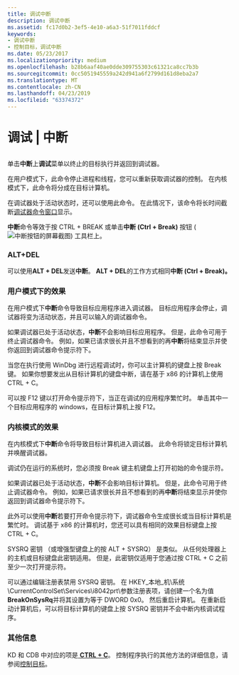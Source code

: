 ```yaml
---
title: 调试中断
description: 调试中断
ms.assetid: fc17d0b2-3ef5-4e10-a6a3-51f7011fddcf
keywords:
- 调试中断
- 控制目标，调试中断
ms.date: 05/23/2017
ms.localizationpriority: medium
ms.openlocfilehash: b28b6aaf40ae0dde309755303c61321ca8cc7b3b
ms.sourcegitcommit: 0cc5051945559a242d941a6f2799d161d8eba2a7
ms.translationtype: MT
ms.contentlocale: zh-CN
ms.lasthandoff: 04/23/2019
ms.locfileid: "63374372"
---
```

# <a name="debug--break"></a>调试 | 中断


## <span id="ddk_debug_break_dbg"></span><span id="DDK_DEBUG_BREAK_DBG"></span>


单击**中断**上**调试**菜单以终止的目标执行并返回到调试器。

在用户模式下，此命令停止进程和线程，您可以重新获取调试器的控制。 在内核模式下，此命令将分成在目标计算机。

在调试器处于活动状态时，还可以使用此命令。 在此情况下，该命令将长时间截断[调试器命令窗口](debugger-command-window.md)显示。

**中断**命令等效于按 CTRL + BREAK 或单击**中断 (Ctrl + Break)** 按钮 (![中断按钮的屏幕截图](images/tbbreak.png)) 工具栏上。

### <a name="span-idaltdelspanspan-idaltdelspanaltdel"></a><span id="ALT_DEL"></span><span id="alt_del"></span>ALT+DEL

可以使用**ALT + DEL**发送**中断**。 **ALT + DEL**的工作方式相同**中断 (Ctrl + Break)。**

### <a name="span-idusermodeeffectsspanspan-idusermodeeffectsspanuser-mode-effects"></a><span id="user_mode_effects"></span><span id="USER_MODE_EFFECTS"></span>用户模式下的效果

在用户模式下**中断**命令导致目标应用程序进入调试器。 目标应用程序会停止，调试器将变为活动状态，并且可以输入的调试器命令。

如果调试器已处于活动状态，**中断**不会影响目标应用程序。 但是，此命令可用于终止调试器命令。 例如，如果已请求很长并且不想看到的再**中断**将结束显示并使你返回到调试器命令提示符下。

当您在执行使用 WinDbg 进行远程调试时，你可以主计算机的键盘上按 Break 键。 如果你想要发出从目标计算机的键盘中断，请在基于 x86 的计算机上使用 CTRL + C。

可以按 F12 键以打开命令提示符下，当正在调试的应用程序繁忙时。 单击其中一个目标应用程序的 windows，在目标计算机上按 F12。

### <a name="span-idkernelmodeeffectsspanspan-idkernelmodeeffectsspankernel-mode-effects"></a><span id="kernel_mode_effects"></span><span id="KERNEL_MODE_EFFECTS"></span>内核模式的效果

在内核模式下**中断**命令将导致目标计算机进入调试器。 此命令将锁定目标计算机并唤醒调试器。

调试仍在运行的系统时，您必须按 Break 键主机键盘上打开初始的命令提示符。

如果调试器已处于活动状态，**中断**不会影响目标计算机。 但是，此命令可用于终止调试器命令。 例如，如果已请求很长并且不想看到的再**中断**将结束显示并使你返回到调试器命令提示符下。

此外可以使用**中断**若要打开命令提示符下，调试器命令生成很长或当目标计算机是繁忙时。 调试基于 x86 的计算机时，您还可以具有相同的效果目标键盘上按 CTRL + C。

SYSRQ 密钥 （或增强型键盘上的按 ALT + SYSRQ） 是类似。 从任何处理器上的主机或目标键盘此密钥适用。 但是，此密钥仅适用于您通过按 CTRL + C 之前至少一次打开提示符。

可以通过编辑注册表禁用 SYSRQ 密钥。 在 HKEY\_本地\_机\\系统\\CurrentControlSet\\Services\\i8042prt\\参数注册表项，请创建一个名为值**BreakOnSysRq**并将其设置为等于 DWORD 0x0。 然后重启计算机。 在重新启动计算机后，可以将目标计算机的键盘上按 SYSRQ 密钥并不会中断内核调试程序。

### <a name="span-idadditionalinformationspanspan-idadditionalinformationspanadditional-information"></a><span id="additional_information"></span><span id="ADDITIONAL_INFORMATION"></span>其他信息

KD 和 CDB 中对应的项是[ **CTRL + C**](ctrl-c--break-.md)。 控制程序执行的其他方法的详细信息，请参阅[控制目标](controlling-the-target.md)。

 

 





